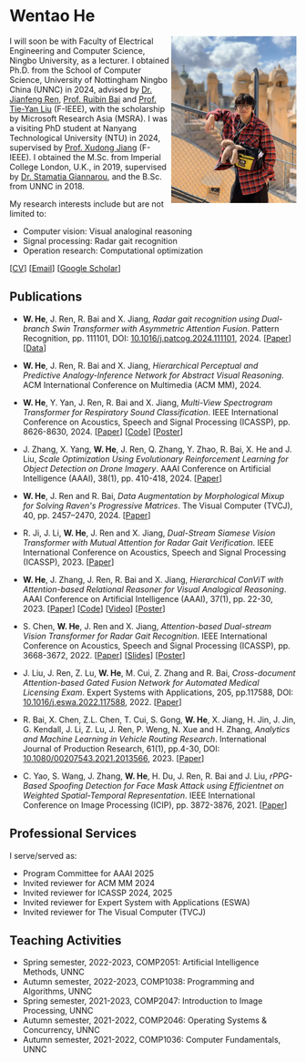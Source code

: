 
# Wentao He

<img align="right" src="profile/hwt.jpg" width="220px"> I will soon be with Faculty of Electrical Engineering and Computer Science, Ningbo University, as a lecturer. I obtained Ph.D. from the School of Computer Science, University of Nottingham Ningbo China (UNNC) in 2024, advised by [Dr. Jianfeng Ren](https://research.nottingham.edu.cn/en/persons/jianfeng-ren), [Prof. Ruibin Bai](http://www.cs.nott.ac.uk/~znzbrbb/) and [Prof. Tie-Yan Liu](https://www.microsoft.com/en-us/research/people/tyliu/?from=https://research.microsoft.com/users/tyliu&type=exact) (F-IEEE), with the scholarship by Microsoft Research Asia (MSRA). I was a visiting PhD student at Nanyang Technological University (NTU) in 2024, supervised by [Prof. Xudong Jiang](https://personal.ntu.edu.sg/exdjiang/default.htm) (F-IEEE). I obtained the M.Sc. from Imperial College London, U.K., in 2019, supervised by [Dr. Stamatia Giannarou](https://www.imperial.ac.uk/people/stamatia.giannarou), and the B.Sc. from UNNC in 2018. 

My research interests include but are not limited to:

* Computer vision: Visual analoginal reasoning
* Signal processing: Radar gait recognition
* Operation research: Computational optimization

[[CV]()] [[Email](mailto:scxwh1@nottingham.edu.cn)] [[Google Scholar](https://scholar.google.com/citations?user=1DkLwPQAAAAJ&hl=en)]

## Publications

* **W. He**, J. Ren, R. Bai and X. Jiang, *Radar gait recognition using Dual-branch Swin Transformer with Asymmetric Attention Fusion*. Pattern Recognition, pp. 111101, DOI: [10.1016/j.patcog.2024.111101](https://doi.org/10.1016/j.patcog.2024.111101), 2024. [[Paper](https://www.sciencedirect.com/science/article/pii/S0031320324008525)] [[Data](https://github.com/wentaoheunnc/NTU-RGR)]

* **W. He**, J. Ren, R. Bai and X. Jiang, *Hierarchical Perceptual and Predictive Analogy-Inference Network for Abstract Visual Reasoning*. ACM International Conference on Multimedia (ACM MM), 2024.

* **W. He**, Y. Yan, J. Ren, R. Bai and X. Jiang, *Multi-View Spectrogram Transformer for Respiratory Sound Classification*. IEEE International Conference on Acoustics, Speech and Signal Processing (ICASSP), pp. 8626-8630, 2024. [[Paper](https://ieeexplore.ieee.org/abstract/document/10445825)] [[Code](https://github.com/wentaoheunnc/MVST)] [[Poster](https://drive.google.com/drive/folders/1nm0wOl78OMhVn8lbMjjNN7XgVOD8ecbX?usp=sharing)]

* J. Zhang, X. Yang, **W. He**, J. Ren, Q. Zhang, Y. Zhao, R. Bai, X. He and J. Liu, *Scale Optimization Using Evolutionary Reinforcement Learning for Object Detection on Drone Imagery*. AAAI Conference on Artificial Intelligence (AAAI), 38(1), pp. 410-418, 2024. [[Paper](https://ojs.aaai.org/index.php/AAAI/article/view/27795)]

* **W. He**, J. Ren and R. Bai, *Data Augmentation by Morphological Mixup for Solving Raven's Progressive Matrices*. The Visual Computer (TVCJ), 40, pp. 2457–2470, 2024. [[Paper](https://link.springer.com/article/10.1007/s00371-023-02930-x)]

* R. Ji, J. Li, **W. He**, J. Ren and X. Jiang, *Dual-Stream Siamese Vision Transformer with Mutual Attention for Radar Gait Verification*. IEEE International Conference on Acoustics, Speech and Signal Processing (ICASSP), 2023. [[Paper](https://ieeexplore.ieee.org/abstract/document/10095141)]

* **W. He**, J. Zhang, J. Ren, R. Bai and X. Jiang, *Hierarchical ConViT with Attention-based Relational Reasoner for Visual Analogical Reasoning*. AAAI Conference on Artificial Intelligence (AAAI), 37(1), pp. 22-30, 2023. [[Paper](https://ojs.aaai.org/index.php/AAAI/article/view/25072)] [[Code](https://github.com/wentaoheunnc/HCV-ARR)] [[Video](https://drive.google.com/file/d/1ZiwTPw2T0QUBcVJRh8Q7mvpN2pf3wECW/view?usp=sharing)] [[Poster](https://drive.google.com/file/d/1dr70H58dDlsY49k7O0-FdkLFJaVMelIN/view?usp=sharing)]

* S. Chen, **W. He**, J. Ren and X. Jiang, *Attention-based Dual-stream Vision Transformer for Radar Gait Recognition*. IEEE International Conference on Acoustics, Speech and Signal Processing (ICASSP), pp. 3668-3672, 2022. [[Paper](https://ieeexplore.ieee.org/abstract/document/9746565)] [[Slides](https://docs.google.com/presentation/d/1VC4BMBAEuuXl5Uxp6rM_AHdX-aJDibki/edit?usp=share_link&ouid=113760719120016002761&rtpof=true&sd=true)] [[Poster](https://drive.google.com/file/d/10NxCwMyKKAIdyjZk3qblcy3W9n4qPBNk/view?usp=sharing)]

* J. Liu, J. Ren, Z. Lu, **W. He**, M. Cui, Z. Zhang and R. Bai, *Cross-document Attention-based Gated Fusion Network for Automated Medical Licensing Exam*. Expert Systems with Applications, 205, pp.117588, DOI: [10.1016/j.eswa.2022.117588](https://doi.org/10.1016/j.eswa.2022.117588), 2022. [[Paper](https://www.sciencedirect.com/science/article/pii/S0957417422009009)]

* R. Bai, X. Chen, Z.L. Chen, T. Cui, S. Gong, **W. He**, X. Jiang, H. Jin, J. Jin, G. Kendall, J. Li, Z. Lu, J. Ren, P. Weng, N. Xue and H. Zhang, *Analytics and Machine Learning in Vehicle Routing Research*. International Journal of Production Research, 61(1), pp.4-30, DOI: [10.1080/00207543.2021.2013566](https://doi.org/10.1080/00207543.2021.2013566), 2023. [[Paper](https://www.tandfonline.com/doi/abs/10.1080/00207543.2021.2013566)]

* C. Yao, S. Wang, J. Zhang, **W. He**, H. Du, J. Ren, R. Bai and J. Liu, *rPPG-Based Spoofing Detection for Face Mask Attack using Efficientnet on Weighted Spatial-Temporal Representation*. IEEE International Conference on Image Processing (ICIP), pp. 3872-3876, 2021. [[Paper](https://ieeexplore.ieee.org/abstract/document/9506276)]

## Professional Services

I serve/served as: 

* Program Committee for AAAI 2025
* Invited reviewer for ACM MM 2024
* Invited reviewer for ICASSP 2024, 2025
* Invited reviewer for Expert System with Applications (ESWA)
* Invited reviewer for The Visual Computer (TVCJ)

## Teaching Activities

* Spring semester, 2022-2023, COMP2051: Artificial Intelligence Methods, UNNC
* Autumn semester, 2022-2023, COMP1038: Programming and Algorithms, UNNC
* Spring semester, 2021-2023, COMP2047: Introduction to Image Processing, UNNC
* Autumn semester, 2021-2022, COMP2046: Operating Systems & Concurrency, UNNC
* Autumn semester, 2021-2022, COMP1036: Computer Fundamentals, UNNC
